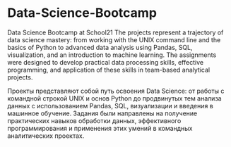 # Data-Science-Bootcamp
Data Science Bootcamp at School21
The projects represent a trajectory of data science mastery: from working with the UNIX command line and the basics of Python to advanced data analysis using Pandas, SQL, visualization, and an introduction to machine learning. The assignments were designed to develop practical data processing skills, effective programming, and application of these skills in team-based analytical projects.

Проекты представляют собой путь освоения Data Science: от работы с командной строкой UNIX и основ Python до продвинутых тем анализа данных с использованием Pandas, SQL, визуализации и введения в машинное обучение. Задания были направлены на получение практических навыков обработки данных, эффективного программирования и применения этих умений в командных аналитических проектах.
